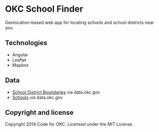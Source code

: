 # OKC School Finder

Geolocation-based web app for locating schools and school districts near you.

## Technologies

* Angular
* Leaflet
* Mapbox

## Data

* [School District Boundaries](http://data.okc.gov/applications/datadownload/forms/DownloadDetails.aspx?DataSetID=3) via data.okc.gov
* [Schools](http://data.okc.gov/applications/datadownload/forms/DownloadDetails.aspx?DataSetID=17) via data.okc.gov

## Copyright and license

Copyright 2014 Code for OKC. Licensed under the MIT License.

